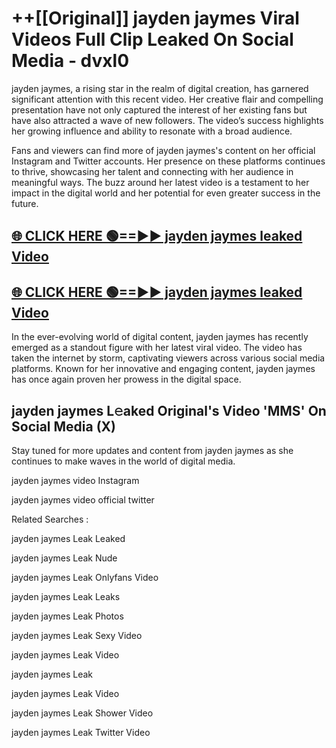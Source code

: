 # ++[[Original]] jayden jaymes Viral Videos Full Clip Leaked On Social Media - dvxl0<br>

jayden jaymes, a rising star in the realm of digital creation, has garnered significant attention with this recent video. Her creative flair and compelling presentation have not only captured the interest of her existing fans but have also attracted a wave of new followers. The video’s success highlights her growing influence and ability to resonate with a broad audience.

Fans and viewers can find more of jayden jaymes's content on her official Instagram and Twitter accounts. Her presence on these platforms continues to thrive, showcasing her talent and connecting with her audience in meaningful ways. The buzz around her latest video is a testament to her impact in the digital world and her potential for even greater success in the future.


## [🌐 CLICK HERE 🟢==►► jayden jaymes leaked Video ](https://onlyclips.site?title=jayden_jaymes&ref=git)

## [🌐 CLICK HERE 🟢==►► jayden jaymes leaked Video ](https://onlyclips.site?title=jayden_jaymes&ref=git)


In the ever-evolving world of digital content, jayden jaymes has recently emerged as a standout figure with her latest viral video. The video has taken the internet by storm, captivating viewers across various social media platforms. Known for her innovative and engaging content, jayden jaymes has once again proven her prowess in the digital space.



## jayden jaymes L𝚎aked Original's Video 'MMS' On Social Media (X)


Stay tuned for more updates and content from jayden jaymes as she continues to make waves in the world of digital media.

jayden jaymes video Instagram

jayden jaymes video official twitter


Related Searches :

jayden jaymes Leak Leaked

jayden jaymes Leak Nude

jayden jaymes Leak Onlyfans Video

jayden jaymes Leak Leaks

jayden jaymes Leak Photos

jayden jaymes Leak Sexy Video

jayden jaymes Leak Video

jayden jaymes Leak

jayden jaymes Leak Video

jayden jaymes Leak Shower Video

jayden jaymes Leak Twitter Video


